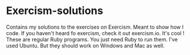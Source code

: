 # Exercism-solutions
Contains my solutions to the exercises on Exercism. Meant to show how I code. If you haven't heard fo exercism, check it out exercism.io. It's cool !
These are regular Ruby programs. You just need Ruby to run them. I've used Ubuntu. But they should work on Windows and Mac as well.
